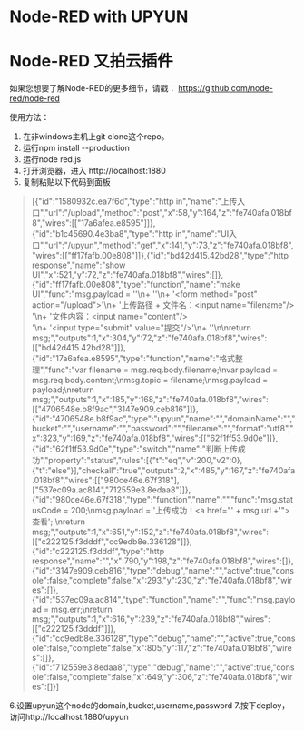 # Node-RED with UPYUN
# Node-RED 又拍云插件

如果您想要了解Node-RED的更多细节，请戳： https://github.com/node-red/node-red

使用方法：

1. 在非windows主机上git clone这个repo。
2. 运行npm install --production
3. 运行node red.js
4. 打开浏览器，进入 http://localhost:1880
5. 复制粘贴以下代码到面板

> [{"id":"1580932c.ea7f6d","type":"http in","name":"上传入口","url":"/upload","method":"post","x":58,"y":164,"z":"fe740afa.018bf8","wires":[["17a6afea.e8595"]]},{"id":"b1c45690.4e3ba8","type":"http in","name":"UI入口","url":"/upyun","method":"get","x":141,"y":73,"z":"fe740afa.018bf8","wires":[["ff17fafb.00e808"]]},{"id":"bd42d415.42bd28","type":"http response","name":"show UI","x":521,"y":72,"z":"fe740afa.018bf8","wires":[]},{"id":"ff17fafb.00e808","type":"function","name":"make UI","func":"msg.payload = ''\n+ '<html><body>'\n+ '<form method=\"post\" action=\"/upload\">'\n+ '上传路径 + 文件名：<input name=\"filename\"/><br/>'\n+ '文件内容：<input name=\"content\"/><br/>'\n+ '<input type=\"submit\" value=\"提交\"/>'\n+ '</form></body></html>'\n\nreturn msg;","outputs":1,"x":304,"y":72,"z":"fe740afa.018bf8","wires":[["bd42d415.42bd28"]]},{"id":"17a6afea.e8595","type":"function","name":"格式整理","func":"var filename = msg.req.body.filename;\nvar payload = msg.req.body.content;\nmsg.topic = filename;\nmsg.payload = payload;\nreturn msg;","outputs":1,"x":185,"y":168,"z":"fe740afa.018bf8","wires":[["4706548e.b8f9ac","3147e909.ceb816"]]},{"id":"4706548e.b8f9ac","type":"upyun","name":"","domainName":"","bucket":"","username":"","password":"","filename":"","format":"utf8","x":323,"y":169,"z":"fe740afa.018bf8","wires":[["62f1ff53.9d0e"]]},{"id":"62f1ff53.9d0e","type":"switch","name":"判断上传成功","property":"status","rules":[{"t":"eq","v":200,"v2":0},{"t":"else"}],"checkall":"true","outputs":2,"x":485,"y":167,"z":"fe740afa.018bf8","wires":[["980ce46e.67f318"],["537ec09a.ac814","712559e3.8edaa8"]]},{"id":"980ce46e.67f318","type":"function","name":"","func":"msg.statusCode = 200;\nmsg.payload = '上传成功！<a href=\"' + msg.url +'\">查看</a>'; \nreturn msg;","outputs":1,"x":651,"y":152,"z":"fe740afa.018bf8","wires":[["c222125.f3dddf","cc9edb8e.336128"]]},{"id":"c222125.f3dddf","type":"http response","name":"","x":790,"y":198,"z":"fe740afa.018bf8","wires":[]},{"id":"3147e909.ceb816","type":"debug","name":"","active":true,"console":false,"complete":false,"x":293,"y":230,"z":"fe740afa.018bf8","wires":[]},{"id":"537ec09a.ac814","type":"function","name":"","func":"msg.payload = msg.err;\nreturn msg;","outputs":1,"x":616,"y":239,"z":"fe740afa.018bf8","wires":[["c222125.f3dddf"]]},{"id":"cc9edb8e.336128","type":"debug","name":"","active":true,"console":false,"complete":false,"x":805,"y":117,"z":"fe740afa.018bf8","wires":[]},{"id":"712559e3.8edaa8","type":"debug","name":"","active":true,"console":false,"complete":false,"x":649,"y":306,"z":"fe740afa.018bf8","wires":[]}]

6.设置upyun这个node的domain,bucket,username,password
7.按下deploy，访问http://localhost:1880/upyun
